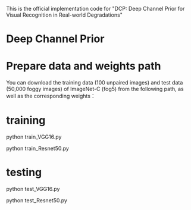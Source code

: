 This is the official implementation code for "DCP: Deep Channel Prior for Visual Recognition in Real-world Degradations"

# Deep Channel Prior

# Prepare data and weights path
You can download the training data (100 unpaired images) and test data (50,000 foggy images) of ImageNet-C (fog5) from the following path, as well as the corresponding weights：

# training
python train_VGG16.py 

python train_Resnet50.py

# testing 
python test_VGG16.py

python test_Resnet50.py


